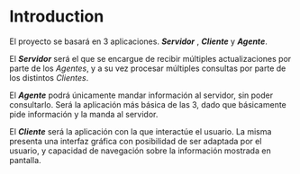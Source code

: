 # **Introduction** #

El proyecto se basará en 3 aplicaciones. _**Servidor**_ , _**Cliente**_ y _**Agente**_.

El _**Servidor**_ será el que se encargue de recibir múltiples actualizaciones por parte de los _Agentes_, y a su vez procesar múltiples consultas por parte de los distintos _Clientes_.

El _**Agente**_ podrá únicamente mandar información al servidor, sin poder consultarlo. Será la aplicación más básica de las 3, dado que básicamente pide información y la manda al servidor.

El _**Cliente**_ será la aplicación con la que interactúe el usuario. La misma presenta una interfaz gráfica con posibilidad de ser adaptada por el usuario, y capacidad de navegación sobre la información mostrada en pantalla.